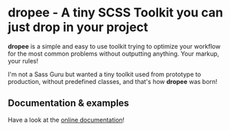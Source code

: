 dropee - A tiny SCSS Toolkit you can just drop in your project
===

**dropee** is a simple and easy to use toolkit trying to optimize your workflow for the most common problems without outputting anything. Your markup, your rules!

I'm not a Sass Guru but wanted a tiny toolkit used from prototype to production, without predefined classes, and that's how **dropee** was born!

## Documentation & examples

Have a look at the [online documentation](https://yuukanoo.github.io/dropee/)!